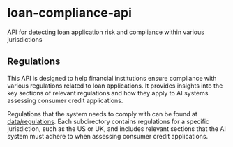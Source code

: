 # loan-compliance-api
API for detecting loan application risk and compliance within various jurisdictions

## Regulations
This API is designed to help financial institutions ensure compliance with various regulations related to loan applications. It provides insights into the key sections of relevant regulations and how they apply to AI systems assessing consumer credit applications.

Regulations that the system needs to comply with can be found at [data/regulations](data/regulations/README.md). Each subdirectory contains regulations for a specific jurisdiction, such as the US or UK, and includes relevant sections that the AI system must adhere to when assessing consumer credit applications.
